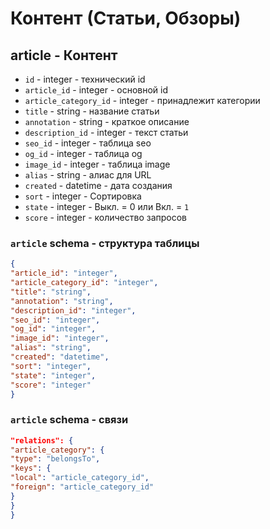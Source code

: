 # Контент (Статьи, Обзоры)
## article - Контент
- `id` - integer - технический id
- `article_id` - integer - основной id
- `article_category_id` - integer - принадлежит категории
- `title` - string - название статьи
- `annotation` - string - краткое описание
- `description_id` - integer - текст статьи
- `seo_id` - integer - таблица seo
- `og_id` - integer - таблица og
- `image_id` - integer - таблица image
- `alias` - string - алиас для URL
- `created` - datetime - дата создания
- `sort` - integer - Сортировка
- `state` - integer - Выкл. = 0 или Вкл. = `1`
- `score` - integer - количество запросов
### `article` schema - структура таблицы
```json
{
"article_id": "integer",
"article_category_id": "integer",
"title": "string",
"annotation": "string",
"description_id": "integer",
"seo_id": "integer",
"og_id": "integer",
"image_id": "integer",
"alias": "string",
"created": "datetime",
"sort": "integer",
"state": "integer",
"score": "integer"
}
```
### `article` schema - связи
```json
"relations": {
"article_category": {
"type": "belongsTo",
"keys": {
"local": "article_category_id",
"foreign": "article_category_id"
}
}
}
```
